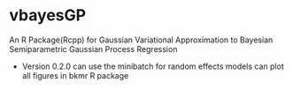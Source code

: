 # vbayesGP
An R Package(Rcpp) for Gaussian Variational Approximation to Bayesian Semiparametric Gaussian Process Regression

- Version 0.2.0
can use the minibatch for random effects models
can plot all figures in bkmr R package
